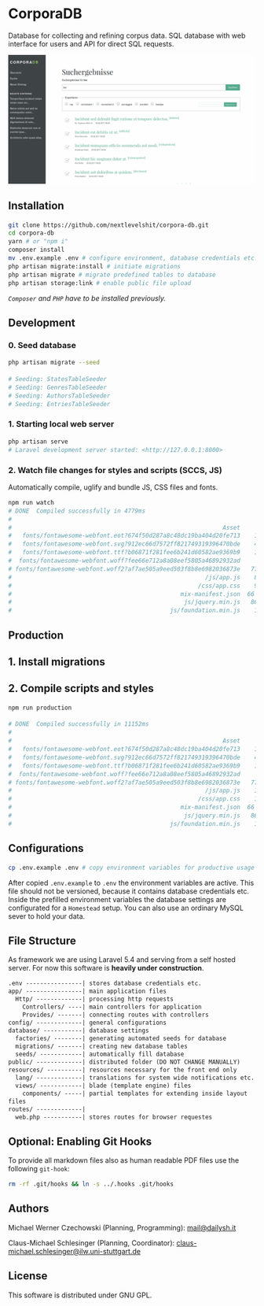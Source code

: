 # CorporaDB

Database for collecting and refining corpus data. SQL database with web interface for users and API for direct SQL requests.

![Screenshot of CorporaDB search screen](corpora-screenshot.png)

## Installation

```bash
git clone https://github.com/nextlevelshit/corpora-db.git
cd corpora-db
yarn # or "npm i"
composer install
mv .env.example .env # configure environment, database credentials etc.
php artisan migrate:install # initiate migrations
php artisan migrate # migrate predefined tables to database
php artisan storage:link # enable public file upload
```

_`Composer` and `PHP` have to be installed previously._

## Development

### 0. Seed database

```bash
php artisan migrate --seed

# Seeding: StatesTableSeeder
# Seeding: GenresTableSeeder
# Seeding: AuthorsTableSeeder
# Seeding: EntriesTableSeeder
```

### 1. Starting local web server

```bash
php artisan serve
# Laravel development server started: <http://127.0.0.1:8000>
```

### 2. Watch file changes for styles and scripts (SCCS, JS)

Automatically compile, uglify and bundle JS, CSS files and fonts.

```bash
npm run watch
# DONE  Compiled successfully in 4779ms
#
#                                                            Asset      Size  Chunks                    Chunk Names
#   fonts/fontawesome-webfont.eot?674f50d287a8c48dc19ba404d20fe713    166 kB          [emitted]         
#   fonts/fontawesome-webfont.svg?912ec66d7572ff821749319396470bde    444 kB          [emitted]  [big]  
#   fonts/fontawesome-webfont.ttf?b06871f281fee6b241d60582ae9369b9    166 kB          [emitted]         
#  fonts/fontawesome-webfont.woff?fee66e712a8a08eef5805a46892932ad     98 kB          [emitted]         
# fonts/fontawesome-webfont.woff2?af7ae505a9eed503f8b8e6982036873e   77.2 kB          [emitted]         
#                                                       /js/app.js    857 kB       0  [emitted]  [big]  /js/app
#                                                     /css/app.css    991 kB       0  [emitted]  [big]  /js/app
#                                                mix-manifest.json  66 bytes          [emitted]         
#                                                 js/jquery.min.js   86.7 kB          [emitted]         
#                                             js/foundation.min.js    149 kB          [emitted]         

```

## Production

## 1. Install migrations

## 2. Compile scripts and styles

```bash
npm run production

# DONE  Compiled successfully in 11152ms
#
#                                                            Asset      Size  Chunks                    Chunk Names
#   fonts/fontawesome-webfont.eot?674f50d287a8c48dc19ba404d20fe713    166 kB          [emitted]         
#   fonts/fontawesome-webfont.svg?912ec66d7572ff821749319396470bde    444 kB          [emitted]  [big]  
#   fonts/fontawesome-webfont.ttf?b06871f281fee6b241d60582ae9369b9    166 kB          [emitted]         
#  fonts/fontawesome-webfont.woff?fee66e712a8a08eef5805a46892932ad     98 kB          [emitted]         
# fonts/fontawesome-webfont.woff2?af7ae505a9eed503f8b8e6982036873e   77.2 kB          [emitted]         
#                                                       /js/app.js    176 kB       0  [emitted]         /js/app
#                                                     /css/app.css    108 kB       0  [emitted]         /js/app
#                                                mix-manifest.json  66 bytes          [emitted]         
#                                                 js/jquery.min.js   86.7 kB          [emitted]         
#                                             js/foundation.min.js    149 kB          [emitted]
```


## Configurations

```bash
cp .env.example .env # copy environment variables for productive usage
```

After copied `.env.example` to `.env` the environment variables are active. This file should not be versioned, because it contains database credentials etc. Inside the prefilled environment variables the database settings are configurated for a `Homestead` setup. You can also use an ordinary MySQL sever to hold your data.

## File Structure
As framework we are using Laravel 5.4 and serving from a self hosted server. For now this software is __heavily under construction__.

~~~~~
.env ----------------| stores database credentials etc.
app/ ----------------| main application files
  Http/ -------------| processing http requests
    Controllers/ ----| main controllers for application
    Provides/ -------| connecting routes with controllers
config/ -------------| general configurations
database/ -----------| database settings
  factories/ --------| generating automated seeds for database
  migrations/ -------| creating new database tables
  seeds/ ------------| automatically fill database
public/ -------------| distributed folder (DO NOT CHANGE MANUALLY)
resources/ ----------| resources necessary for the front end only
  lang/ -------------| translations for system wide notifications etc.
  views/ ------------| blade (template engine) files
    components/ -----| partial templates for extending inside layout files
routes/ -------------|
  web.php -----------| stores routes for browser requestes
~~~~~

## Optional: Enabling Git Hooks

To provide all markdown files also as human readable PDF files use the following `git-hook`:

```bash
rm -rf .git/hooks && ln -s ../.hooks .git/hooks
```

## Authors

Michael Werner Czechowski (Planning, Programming):
<mail@dailysh.it>

Claus-Michael Schlesinger (Planning, Coordinator):
<claus-michael.schlesinger@ilw.uni-stuttgart.de>

## License
This software is distributed under GNU GPL.
